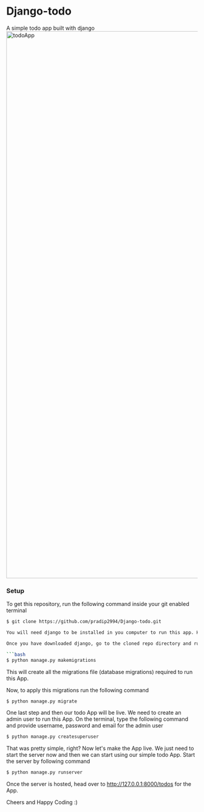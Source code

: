 # Django-todo
A simple todo app built with django
<img width="1440" alt="todoApp" src="https://github.com/pradip2994/Django-todo/assets/124191442/1a9d61bf-f4fd-43ae-8d8b-903d0dc949a7">
### Setup
To get this repository, run the following command inside your git enabled terminal
```bash
$ git clone https://github.com/pradip2994/Django-todo.git

You will need django to be installed in you computer to run this app. Head over to https://www.djangoproject.com/download/ for the download guide

Once you have downloaded django, go to the cloned repo directory and run the following command

```bash
$ python manage.py makemigrations
```

This will create all the migrations file (database migrations) required to run this App.

Now, to apply this migrations run the following command
```bash
$ python manage.py migrate
```

One last step and then our todo App will be live. We need to create an admin user to run this App. On the terminal, type the following command and provide username, password and email for the admin user
```bash
$ python manage.py createsuperuser
```

That was pretty simple, right? Now let's make the App live. We just need to start the server now and then we can start using our simple todo App. Start the server by following command

```bash
$ python manage.py runserver
```

Once the server is hosted, head over to http://127.0.0.1:8000/todos for the App.

Cheers and Happy Coding :)
